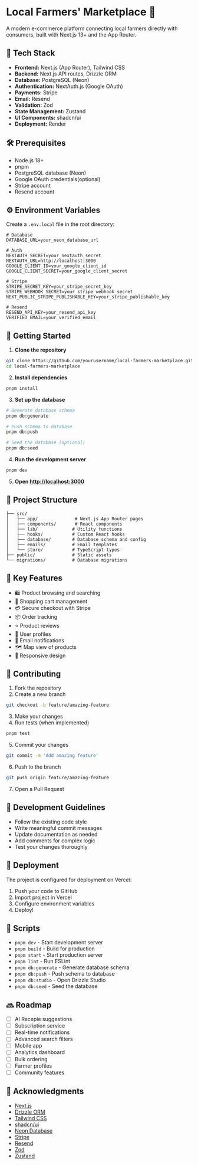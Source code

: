# Local Farmers' Marketplace 🌾

A modern e-commerce platform connecting local farmers directly with consumers, built with Next.js 13+ and the App Router.

## 🚀 Tech Stack

- **Frontend:** Next.js (App Router), Tailwind CSS
- **Backend:** Next.js API routes, Drizzle ORM
- **Database:** PostgreSQL (Neon)
- **Authentication:** NextAuth.js (Google OAuth)
- **Payments:** Stripe
- **Email:** Resend
- **Validation:** Zod
- **State Management:** Zustand
- **UI Components:** shadcn/ui
- **Deployment:** Render

## 🛠️ Prerequisites

- Node.js 18+ 
- pnpm
- PostgreSQL database (Neon)
- Google OAuth credentials(optional)
- Stripe account
- Resend account

## ⚙️ Environment Variables

Create a `.env.local` file in the root directory:

```env
# Database
DATABASE_URL=your_neon_database_url

# Auth
NEXTAUTH_SECRET=your_nextauth_secret
NEXTAUTH_URL=http://localhost:3000
GOOGLE_CLIENT_ID=your_google_client_id
GOOGLE_CLIENT_SECRET=your_google_client_secret

# Stripe
STRIPE_SECRET_KEY=your_stripe_secret_key
STRIPE_WEBHOOK_SECRET=your_stripe_webhook_secret
NEXT_PUBLIC_STRIPE_PUBLISHABLE_KEY=your_stripe_publishable_key

# Resend
RESEND_API_KEY=your_resend_api_key
VERIFIED_EMAIL=your_verified_email
```

## 🚀 Getting Started

1. **Clone the repository**
```bash
git clone https://github.com/yourusername/local-farmers-marketplace.git
cd local-farmers-marketplace
```

2. **Install dependencies**
```bash
pnpm install
```

3. **Set up the database**
```bash
# Generate database schema
pnpm db:generate

# Push schema to database
pnpm db:push

# Seed the database (optional)
pnpm db:seed
```

4. **Run the development server**
```bash
pnpm dev
```

5. **Open [http://localhost:3000](http://localhost:3000)**

## 📁 Project Structure

```
├── src/
│   ├── app/              # Next.js App Router pages
│   ├── components/       # React components
│   ├── lib/             # Utility functions
│   ├── hooks/           # Custom React hooks
│   ├── database/        # Database schema and config
│   ├── emails/          # Email templates
│   └── store/           # TypeScript types
├── public/              # Static assets
└── migrations/          # Database migrations
```

## 🔑 Key Features

- 🛍️ Product browsing and searching
- 🛒 Shopping cart management
- 💳 Secure checkout with Stripe
- 📦 Order tracking
- ⭐ Product reviews
- 👤 User profiles
- 📧 Email notifications
- 🗺️ Map view of products
- 📱 Responsive design

## 🤝 Contributing

1. Fork the repository
2. Create a new branch
```bash
git checkout -b feature/amazing-feature
```
3. Make your changes
4. Run tests (when implemented)
```bash
pnpm test
```
5. Commit your changes
```bash
git commit -m 'Add amazing feature'
```
6. Push to the branch
```bash
git push origin feature/amazing-feature
```
7. Open a Pull Request

## 📝 Development Guidelines

- Follow the existing code style
- Write meaningful commit messages
- Update documentation as needed
- Add comments for complex logic
- Test your changes thoroughly

## 🚀 Deployment

The project is configured for deployment on Vercel:

1. Push your code to GitHub
2. Import project in Vercel
3. Configure environment variables
4. Deploy!

## 📜 Scripts

- `pnpm dev` - Start development server
- `pnpm build` - Build for production
- `pnpm start` - Start production server
- `pnpm lint` - Run ESLint
- `pnpm db:generate` - Generate database schema
- `pnpm db:push` - Push schema to database
- `pnpm db:studio` - Open Drizzle Studio
- `pnpm db:seed` - Seed the database

## 🔜 Roadmap

- [ ] AI Recepie suggestions
- [ ] Subscription service
- [ ] Real-time notifications
- [ ] Advanced search filters
- [ ] Mobile app
- [ ] Analytics dashboard
- [ ] Bulk ordering
- [ ] Farmer profiles
- [ ] Community features

<!-- ## 📄 License

This project is licensed under the MIT License - see the [LICENSE](LICENSE) file for details.

## 👥 Authors

- Your Name - Initial work - [YourGitHub](https://github.com/yourusername) -->

## 🙏 Acknowledgments

- [Next.js](https://nextjs.org/)
- [Drizzle ORM](https://orm.drizzle.team/)
- [Tailwind CSS](https://tailwindcss.com/)
- [shadcn/ui](https://ui.shadcn.com/)
- [Neon Database](https://neon.tech/)
- [Stripe](https://stripe.com/)
- [Resend](https://resend.com/)
- [Zod](https://zod.dev/)
- [Zustand](https://github.com/pmndrs/zustand)

<!-- [![License: MIT](https://img.shields.io/badge/License-MIT-yellow.svg)] -->